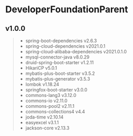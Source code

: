 # DeveloperFoundationParent

## v1.0.0
> - spring-boot-dependencies v2.6.3
> - spring-cloud-dependencies v2021.0.1
> - spring-cloud-alibaba-dependencies v2021.0.1.0
> - mysql-connector-java v8.0.29
> - druid-spring-boot-starter v1.2.11
> - HikariCP v5.0.1
> - mybatis-plus-boot-starter v3.5.2
> - mybatis-plus-generator v3.5.3
> - lombok v1.18.24
> - springfox-boot-starter v3.0.0
> - commons-lang3 v3.12.0
> - commons-io v2.11.0
> - commons-pool2 v2.11.1
> - commons-collections4 v4.4
> - joda-time v2.10.14
> - easyexcel v3.1.1
> - jackson-core v2.13.3